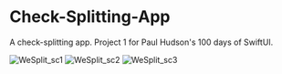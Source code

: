 # Check-Splitting-App

A check-splitting app. Project 1 for Paul Hudson's 100 days of SwiftUI.


![WeSplit_sc1](https://github.com/lyuhiroyama/Project1_WeSplit/assets/98152295/10fde634-1bf9-48f0-88f0-402a1d27d776) ![WeSplit_sc2](https://github.com/lyuhiroyama/Project1_WeSplit/assets/98152295/46aca818-f66b-43b2-850a-78bdf41342b8) ![WeSplit_sc3](https://github.com/lyuhiroyama/Project1_WeSplit/assets/98152295/3bb3e5c5-8fc9-4019-bae9-cfbdc1c732f5)

